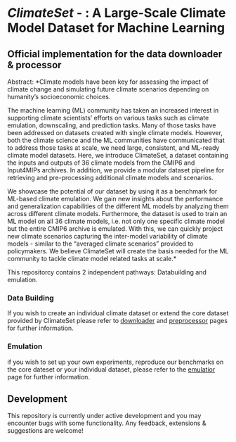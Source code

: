 # ***ClimateSet*** - : A Large-Scale Climate Model Dataset for Machine Learning

## Official implementation for the data downloader & processor

Abstract: *Climate models have been key for assessing the impact of climate change and simulating future climate scenarios depending on humanity’s socioeconomic choices.

The machine learning (ML) community has taken an increased interest in supporting climate scientists’ efforts on various tasks such as climate emulation, downscaling, and prediction tasks. Many of those tasks have been addressed on datasets created with single climate models. However, both the climate science and the ML communities have communicated that to address those tasks at scale, we need large, consistent, and ML-ready climate model datasets. Here, we introduce ClimateSet, a dataset containing the inputs and outputs of 36 climate models from the CMIP6 and Input4MIPs archives. In addition, we provide a modular dataset pipeline for retrieving and pre-processing additional climate models and scenarios. 

We showcase the potential of our dataset by using it as a benchmark for ML-based climate emulation. We gain new insights about the performance and generalization capabilities of the different ML models by analyzing them across different climate models. Furthermore, the dataset is used to train an ML model on all 36 climate models, i.e. not only one specific climate model but the entire CMIP6 archive is emulated. With this, we can quickly project new climate scenarios capturing the inter-model variability of climate models - similar to the “averaged climate scenarios” provided to policymakers. We believe ClimateSet will create the basis needed for the ML community to tackle climate model related tasks at scale.*

This repositorcy contains 2 independent pathways: Databuilding and emulation.

### Data Building
If you wish to create an individual climate dataset or extend the core dataset provided by ClimateSet please refer to [downloader](README_downloader.md) and [preprocessor](README_preprocessor.md) pages for further information.

### Emulation
if you wish to set up your own experiments, reproduce our benchmarks on the core dateset or your individual dataset, please refer to the [emulatior](README_emulator.md) page for further information.

## Development

This repository is currently under active development and you may encounter bugs with some functionality. 
Any feedback, extensions & suggestions are welcome!
